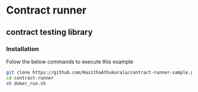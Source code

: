 # Contract runner
## contract testing library

### Installation

Folow the below commands to execute this example

```sh
git clone https://github.com/HasithaAthukorala/contract-runner-sample.git
cd contract-runner
sh doker_run.sh
```
